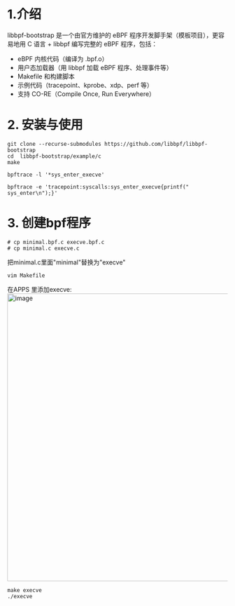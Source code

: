 # 1.介绍
libbpf-bootstrap 是一个由官方维护的 eBPF 程序开发脚手架（模板项目），更容易地用 C 语言 + libbpf 编写完整的 eBPF 程序，包括：

- eBPF 内核代码（编译为 .bpf.o）
- 用户态加载器（用 libbpf 加载 eBPF 程序、处理事件等）
- Makefile 和构建脚本
- 示例代码（tracepoint、kprobe、xdp、perf 等）
- 支持 CO-RE（Compile Once, Run Everywhere）

# 2. 安装与使用

```
git clone --recurse-submodules https://github.com/libbpf/libbpf-bootstrap
cd  libbpf-bootstrap/example/c
make
```
```
bpftrace -l '*sys_enter_execve'
```
```
bpftrace -e 'tracepoint:syscalls:sys_enter_execve{printf(" sys_enter\n");}'
```
# 3. 创建bpf程序
```
# cp minimal.bpf.c execve.bpf.c
# cp minimal.c execve.c
```
把minimal.c里面"minimal"替换为"execve"
```
vim Makefile
```
在APPS 里添加execve:
<img width="656" alt="image" src="https://github.com/user-attachments/assets/d9cea374-6059-4c47-b894-ccff5a9c32cd" />
```
make execve
./execve
```
